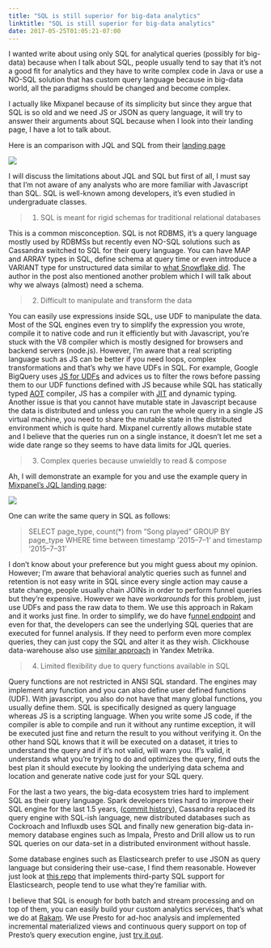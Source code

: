 ```yaml
---
title: "SQL is still superior for big-data analytics"
linktitle: "SQL is still superior for big-data analytics"
date: 2017-05-25T01:05:21-07:00
---
```


I wanted write about using only SQL for analytical queries (possibly for big-data) because when I talk about SQL, people usually tend to say that it’s not a good fit for analytics and they have to write complex code in Java or use a NO-SQL solution that has custom query language because in big-data world, all the paradigms should be changed and become complex.

I actually like Mixpanel because of its simplicity but since they argue that SQL is so old and we need JS or JSON as query language, it will try to answer their arguments about SQL because when I look into their landing page, I have a lot to talk about.

Here is an comparison with JQL and SQL from their [landing page](https://mixpanel.com/jql/)

![](https://cdn-images-1.medium.com/max/4464/1*Aclyp56t379HLlwsa7KjyA.png)

I will discuss the limitations about JQL and SQL but first of all, I must say that I’m not aware of any analysts who are more familiar with Javascript than SQL. SQL is well-known among developers, it’s even studied in undergraduate classes.
> 1. SQL is meant for rigid schemas for traditional relational databases

This is a common misconception. SQL is not RDBMS, it’s a query language mostly used by RDBMSs but recently even NO-SQL solutions such as Cassandra switched to SQL for their query language. You can have MAP and ARRAY types in SQL, define schema at query time or even introduce a VARIANT type for unstructured data similar to [what Snowflake did](https://www.snowflake.net/blog/snowflake-sql-making-schema-on-read-a-reality-part-1-2). The author in the post also mentioned another problem which I will talk about why we always (almost) need a schema.
> 2. Difficult to manipulate and transform the data

You can easily use expressions inside SQL, use UDF to manipulate the data. Most of the SQL engines even try to simplify the expression you wrote, compile it to native code and run it efficiently but with Javascript, you’re stuck with the V8 compiler which is mostly designed for browsers and backend servers (node.js). However, I’m aware that a real scripting language such as JS can be better if you need loops, complex transformations and that’s why we have UDFs in SQL. For example, Google BigQuery uses [JS for UDFs](https://developers.googleblog.com/2015/08/breaking-sql-barrier-google-bigquery.html) and advices us to filter the rows before passing them to our UDF functions defined with JS because while SQL has statically typed [AOT](https://en.wikipedia.org/wiki/Ahead-of-time_compilation) compiler, JS has a compiler with [JIT](https://en.wikipedia.org/wiki/Just-in-time_compilation) and dynamic typing. Another issue is that you cannot have mutable state in Javascript because the data is distributed and unless you can run the whole query in a single JS virtual machine, you need to share the mutable state in the distributed environment which is quite hard. Mixpanel currently allows mutable state and I believe that the queries run on a single instance, it doesn’t let me set a wide date range so they seems to have data limits for JQL queries.
> 3. Complex queries because unwieldly to read & compose

Ah, I will demonstrate an example for you and use the example query in [Mixpanel’s JQL landing page](https://mixpanel.com/jql/):

![](https://cdn-images-1.medium.com/max/2804/1*ZGVXTBTTyBAvQO4L8nk1hg.png)

One can write the same query in SQL as follows:
> SELECT page_type, count(*) from “Song played”
> GROUP BY page_type
> WHERE time between timestamp ‘2015–7–1’ and timestamp ‘2015–7–31’

I don’t know about your preference but you might guess about my opinion. However; I’m aware that behavioral analytic queries such as funnel and retention is not easy write in SQL since every single action may cause a state change, people usually chain JOINs in order to perform funnel queries but they’re expensive. However we have *workarounds* for this problem, just use UDFs and pass the raw data to them. We use this approach in Rakam and it works just fine. In order to simplify, we do have f[unnel endpoint](http://api.rakam.io/#funnel) and even for that, the developers can see the underlying SQL queries that are executed for funnel analysis. If they need to perform even more complex queries, they can just copy the SQL and alter it as they wish. Clickhouse data-warehouse also use [similar approach](https://clickhouse.yandex/reference_en.html#sequenceMatch%28pattern%29%28time,%20cond1,%20cond2,%20...%29) in Yandex Metrika.
> 4. Limited flexibility due to query functions available in SQL

Query functions are not restricted in ANSI SQL standard. The engines may implement any function and you can also define user defined functions (UDF). With javascript, you also do not have that many global functions, you usually define them. SQL is specifically designed as query language whereas JS is a scripting language. When you write some JS code, if the compiler is able to compile and run it without any runtime exception, it will be executed just fine and return the result to you without verifying it. On the other hand SQL knows that it will be executed on a dataset, it tries to understand the query and if it’s not valid, will warn you. If’s valid, it understands what you’re trying to do and optimizes the query, find outs the best plan it should execute by looking the underlying data schema and location and generate native code just for your SQL query.

For the last a two years, the big-data ecosystem tries hard to implement SQL as their query language. Spark developers tries hard to improve their SQL engine for the last 1.5 years, ([commit history](https://github.com/apache/spark/commits/master/sql)), Cassandra replaced its query engine with SQL-ish language, new distributed databases such as Cockroach and Influxdb uses SQL and finally new generation big-data in-memory database engines such as Impala, Presto and Drill allow us to run SQL queries on our data-set in a distributed environment without hassle.

Some database engines such as Elasticsearch prefer to use JSON as query language but considering their use-case, I find them reasonable. However just look at [this repo](https://github.com/NLPchina/elasticsearch-sql) that implements third-party SQL support for Elasticsearch, people tend to use what they’re familiar with.

I believe that SQL is enough for both batch and stream processing and on top of them, you can easily build your custom analytics services, that’s what we do at [Rakam](https://rakam.io). We use Presto for ad-hoc analysis and implemented incremental materialized views and continuous query support on top of Presto’s query execution engine, just [try it out](https://rakam.io/doc/).
